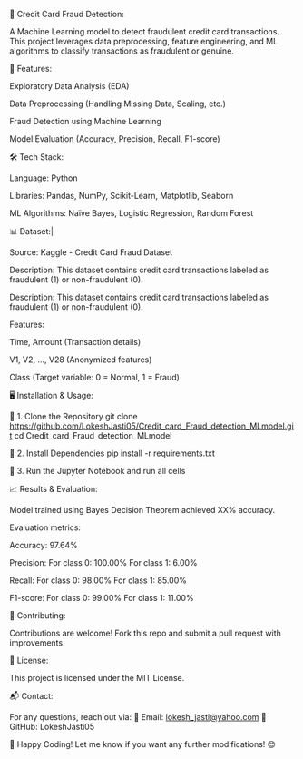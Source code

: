 📌 Credit Card Fraud Detection:

A Machine Learning model to detect fraudulent credit card transactions. This project leverages data preprocessing, feature engineering, and ML algorithms to classify transactions as fraudulent or genuine.

🚀 Features:

Exploratory Data Analysis (EDA)

Data Preprocessing (Handling Missing Data, Scaling, etc.)

Fraud Detection using Machine Learning

Model Evaluation (Accuracy, Precision, Recall, F1-score)

🛠️ Tech Stack:

Language: Python

Libraries: Pandas, NumPy, Scikit-Learn, Matplotlib, Seaborn

ML Algorithms: Naïve Bayes, Logistic Regression, Random Forest




📊 Dataset:|




Source: Kaggle - Credit Card Fraud Dataset

Description: This dataset contains credit card transactions labeled as fraudulent (1) or non-fraudulent (0).

Description: This dataset contains credit card transactions labeled as fraudulent (1) or non-fraudulent (0).

Features:

Time, Amount (Transaction details)

V1, V2, ..., V28 (Anonymized features)

Class (Target variable: 0 = Normal, 1 = Fraud)

🖥️ Installation & Usage:


🔹 1. Clone the Repository
            git clone https://github.com/LokeshJasti05/Credit_card_Fraud_detection_MLmodel.git
            cd Credit_card_Fraud_detection_MLmodel

🔹 2. Install Dependencies
            pip install -r requirements.txt

  
🔹 3. Run the Jupyter Notebook and run all cells


📈 Results & Evaluation:

Model trained using Bayes Decision Theorem achieved XX% accuracy.

Evaluation metrics:

Accuracy: 97.64%

Precision:
For class 0: 100.00%
For class 1: 6.00%

Recall:
For class 0: 98.00%
For class 1: 85.00%

F1-score:
For class 0: 99.00%
For class 1: 11.00%


🤝 Contributing:

Contributions are welcome! Fork this repo and submit a pull request with improvements.

📜 License:

This project is licensed under the MIT License.

📬 Contact:

For any questions, reach out via:
📧 Email: lokesh_jasti@yahoo.com
🔗 GitHub: LokeshJasti05

🚀 Happy Coding!
Let me know if you want any further modifications! 😊

